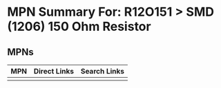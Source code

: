 



# MPN Summary For: R12O151 > SMD (1206) 150 Ohm Resistor

## MPNs
  

|MPN|Direct Links|Search Links|
| :--- | :--- | :--- |
||||
